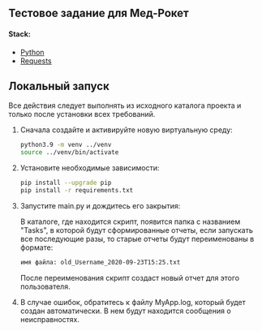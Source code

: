 ## Тестовое задание для Мед-Рокет

#### Stack:
- [Python](https://www.python.org/downloads/)
- [Requests](https://pypi.org/project/requests/)

## Локальный запуск

Все действия следует выполнять из исходного каталога проекта и только после установки всех требований.

1. Сначала создайте и активируйте новую виртуальную среду:
   ```bash
   python3.9 -m venv ../venv
   source ../venv/bin/activate
   ```
   
2. Установите необходимые зависимости:
   ```bash
   pip install --upgrade pip
   pip install -r requirements.txt
   ```
   
3. Запустите main.py и дождитесь его закрытия:
   
   В каталоге, где находится скрипт, появится папка с названием "Tasks",
   в которой будут сформированные отчеты, если запускать все последующие разы, то старые отчеты будут переименованы в формате:
   ```bash
   имя файла: old_Username_2020-09-23T15:25.txt
   ```
   После переименования скрипт создаст новый отчет для этого пользователя.

5. В случае ошибок, обратитесь к файлу MyApp.log, который будет создан автоматически.
   В нем будут находится сообщения о неисправностях.
